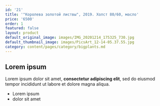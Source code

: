 ```yaml
---
id: '21'
title: '"Королева золотой листвы", 2019. Холст 80/60, масло'
price: '6500'
order: 1
featured: false
layout: product
default_original_image: images/IMG_20201214_175325_730.jpg
default_thumbnail_image: images/PicsArt_12-14-05.37.55.jpg
category: content/pages/category/bigplants.md
---
```

## Lorem ipsum

Lorem ipsum dolor sit amet, **consectetur adipiscing elit**, sed do eiusmod tempor incididunt ut labore et dolore magna aliqua.

- Lorem ipsum
- dolor sit amet